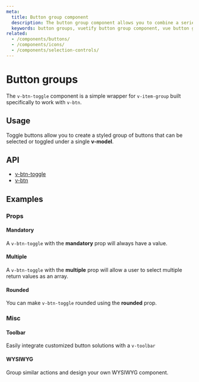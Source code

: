 ```yaml
---
meta:
  title: Button group component
  description: The button group component allows you to combine a series of selectable buttons together in a single-line.
  keywords: button groups, vuetify button group component, vue button group component
related:
  - /components/buttons/
  - /components/icons/
  - /components/selection-controls/
---
```


# Button groups

The `v-btn-toggle` component is a simple wrapper for `v-item-group` built specifically to work with `v-btn`.

<entry-ad />

## Usage

Toggle buttons allow you to create a styled group of buttons that can be selected or toggled under a single **v-model**.

<example file="v-btn-toggle/usage" />

## API

- [v-btn-toggle](/api/v-btn-toggle)
- [v-btn](/api/v-btn)

<inline-api page="components/button-groups" />

## Examples

### Props

#### Mandatory

A `v-btn-toggle` with the **mandatory** prop will always have a value.

<example file="v-btn-toggle/prop-mandatory" />

#### Multiple

A `v-btn-toggle` with the **multiple** prop will allow a user to select multiple return values as an array.

<example file="v-btn-toggle/prop-multiple" />

#### Rounded

You can make `v-btn-toggle` rounded using the **rounded** prop.

<example file="v-btn-toggle/prop-rounded" />

### Misc

#### Toolbar

Easily integrate customized button solutions with a `v-toolbar`

<example file="v-btn-toggle/misc-toolbar" />

#### WYSIWYG

Group similar actions and design your own WYSIWYG component.

<example file="v-btn-toggle/misc-wysiwyg" />

<backmatter />
